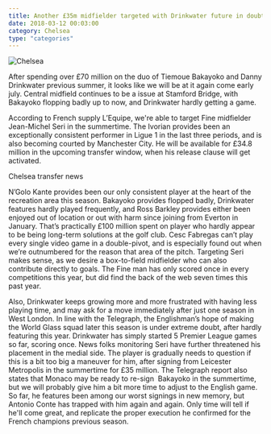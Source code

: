 ```yaml
---
title: Another £35m midfielder targeted with Drinkwater future in doubt
date: 2018-03-12 00:03:00
category: Chelsea
type: "categories"
---
```


![Chelsea](https://www.defendersofsteel.net/content/images/8.jpg)

After spending over £70 million on the duo of Tiemoue Bakayoko and Danny Drinkwater previous summer, it looks like we will be at it again come early july. Central midfield continues to be a issue at Stamford Bridge, with Bakayoko flopping badly up to now, and Drinkwater hardly getting a game.

According to French supply L’Equipe, we're able to target Fine midfielder Jean-Michel Seri in the summertime. The Ivorian provides been an exceptionally consistent performer in Ligue 1 in the last three periods, and is also becoming courted by Manchester City. He will be available for £34.8 million in the upcoming transfer window, when his release clause will get activated.

Chelsea transfer news

N’Golo Kante provides been our only consistent player at the heart of the recreation area this season. Bakayoko provides flopped badly, Drinkwater features hardly played frequently, and Ross Barkley provides either been enjoyed out of location or out with harm since joining from Everton in January. That’s practically £100 million spent on player who hardly appear to be being long-term solutions at the golf club. Cesc Fabregas can’t play every single video game in a double-pivot, and is especially found out when we’re outnumbered for the reason that area of the pitch. Targeting Seri makes sense, as we desire a box-to-field midfielder who can also contribute directly to goals. The Fine man has only scored once in every competitions this year, but did find the back of the web seven times this past year.

Also, Drinkwater keeps growing more and more frustrated with having less playing time, and may ask for a move immediately after just one season in West London. In line with the Telegraph, the Englishman’s hope of making the World Glass squad later this season is under extreme doubt, after hardly featuring this year. Drinkwater has simply started 5 Premier League games so far, scoring once. News folks monitoring Seri have further threatened his placement in the medial side. The player is gradually needs to question if this is a bit too big a maneuver for him, after signing from Leicester Metropolis in the summertime for £35 million.
The Telegraph report also states that Monaco may be ready to re-sign  Bakayoko in the summertime, but we will probably give him a bit more time to adjust to the English game. So far, he features been among our worst signings in new memory, but Antonio Conte has trapped with him again and again. Only time will tell if he'll come great, and replicate the proper execution he confirmed for the French champions previous season.
